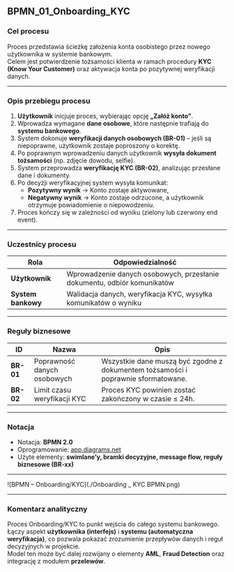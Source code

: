 ##  BPMN_01_Onboarding_KYC

###  Cel procesu
Proces przedstawia ścieżkę założenia konta osobistego przez nowego użytkownika w systemie bankowym.  
Celem jest potwierdzenie tożsamości klienta w ramach procedury **KYC (Know Your Customer)** oraz aktywacja konta po pozytywnej weryfikacji danych.

---

###  Opis przebiegu procesu

1. **Użytkownik** inicjuje proces, wybierając opcję **„Załóż konto”**.  
2. Wprowadza wymagane **dane osobowe**, które następnie trafiają do **systemu bankowego**.  
3. System dokonuje **weryfikacji danych osobowych (BR-01)** – jeśli są niepoprawne, użytkownik zostaje poproszony o korektę.  
4. Po poprawnym wprowadzeniu danych użytkownik **wysyła dokument tożsamości** (np. zdjęcie dowodu, selfie).  
5. System przeprowadza **weryfikację KYC (BR-02)**, analizując przesłane dane i dokumenty.  
6. Po decyzji weryfikacyjnej system wysyła komunikat:  
   - **Pozytywny wynik** → Konto zostaje aktywowane,  
   - **Negatywny wynik** → Konto zostaje odrzucone, a użytkownik otrzymuje powiadomienie o niepowodzeniu.  
7. Proces kończy się w zależności od wyniku (zielony lub czerwony end event).

---

###  Uczestnicy procesu
| Rola | Odpowiedzialność |
|------|------------------|
|  **Użytkownik** | Wprowadzenie danych osobowych, przesłanie dokumentu, odbiór komunikatów |
|  **System bankowy** | Walidacja danych, weryfikacja KYC, wysyłka komunikatów o wyniku |

---

###  Reguły biznesowe
| ID | Nazwa | Opis |
|----|--------|------|
| **BR-01** | Poprawność danych osobowych | Wszystkie dane muszą być zgodne z dokumentem tożsamości i poprawnie sformatowane. |
| **BR-02** | Limit czasu weryfikacji KYC | Proces KYC powinien zostać zakończony w czasie ≤ 24h. |

---

###  Notacja
- Notacja: **BPMN 2.0**  
- Oprogramowanie: [app.diagrams.net](https://app.diagrams.net/)  
- Użyte elementy: **swimlane’y, bramki decyzyjne, message flow, reguły biznesowe (BR-xx)**  

---

![BPMN – Onboarding/KYC](./Onboarding _ KYC BPMN.png)

---

###  Komentarz analityczny
Proces Onboarding/KYC to punkt wejścia do całego systemu bankowego.  
Łączy aspekt **użytkownika (interfejs)** i **systemu (automatyczna weryfikacja)**, co pozwala pokazać zrozumienie przepływów danych i reguł decyzyjnych w projekcie.  
Model ten może być dalej rozwijany o elementy **AML**, **Fraud Detection** oraz integrację z modułem **przelewów**.
